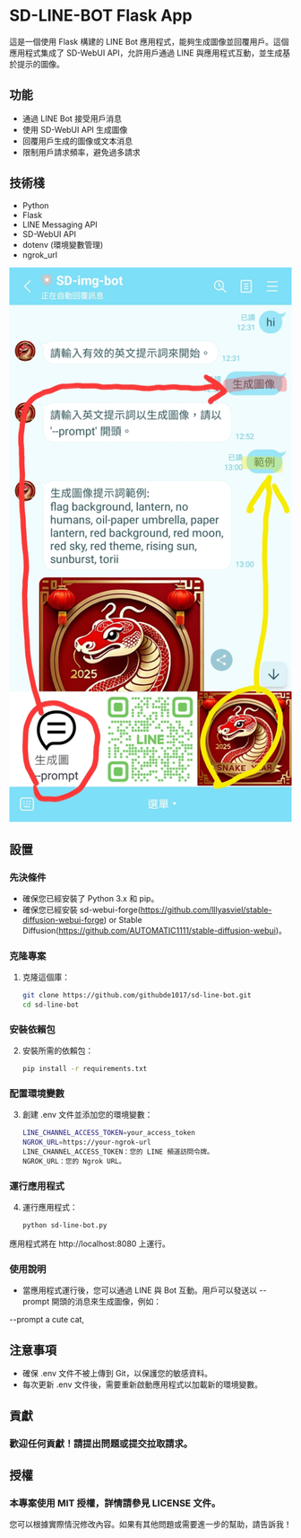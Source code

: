 # SD-LINE-BOT Flask App

這是一個使用 Flask 構建的 LINE Bot 應用程式，能夠生成圖像並回覆用戶。這個應用程式集成了 SD-WebUI API，允許用戶通過 LINE 與應用程式互動，並生成基於提示的圖像。

## 功能

- 通過 LINE Bot 接受用戶消息
- 使用 SD-WebUI API 生成圖像
- 回覆用戶生成的圖像或文本消息
- 限制用戶請求頻率，避免過多請求

## 技術棧

- Python
- Flask
- LINE Messaging API
- SD-WebUI API
- dotenv (環境變數管理)
- ngrok_url
  
![LINE-BOT生成圖像](https://github.com/githubde1017/sd-line-bot/blob/main/sd-img-bot-userguide.jpg)

## 設置

### 先決條件

- 確保您已經安裝了 Python 3.x 和 pip。
- 確保您已經安裝 sd-webui-forge(https://github.com/lllyasviel/stable-diffusion-webui-forge) or Stable Diffusion(https://github.com/AUTOMATIC1111/stable-diffusion-webui)。

### 克隆專案

1. 克隆這個庫：
   ```bash
   git clone https://github.com/githubde1017/sd-line-bot.git
   cd sd-line-bot

### 安裝依賴包
2. 安裝所需的依賴包：
    ```bash
    pip install -r requirements.txt

### 配置環境變數
3. 創建 .env 文件並添加您的環境變數：
    ```bash
    LINE_CHANNEL_ACCESS_TOKEN=your_access_token
    NGROK_URL=https://your-ngrok-url
    LINE_CHANNEL_ACCESS_TOKEN：您的 LINE 頻道訪問令牌。
    NGROK_URL：您的 Ngrok URL。

### 運行應用程式
4. 運行應用程式：
    ```bash
    python sd-line-bot.py
    
應用程式將在 http://localhost:8080 上運行。

### 使用說明
- 當應用程式運行後，您可以通過 LINE 與 Bot 互動。用戶可以發送以 --prompt 開頭的消息來生成圖像，例如：

--prompt a cute cat,

## 注意事項
- 確保 .env 文件不被上傳到 Git，以保護您的敏感資料。
- 每次更新 .env 文件後，需要重新啟動應用程式以加載新的環境變數。

## 貢獻
### 歡迎任何貢獻！請提出問題或提交拉取請求。

## 授權
### 本專案使用 MIT 授權，詳情請參見 LICENSE 文件。

您可以根據實際情況修改內容。如果有其他問題或需要進一步的幫助，請告訴我！
